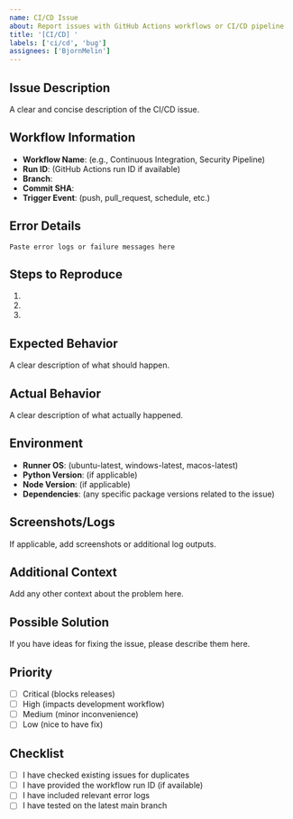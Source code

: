```yaml
---
name: CI/CD Issue
about: Report issues with GitHub Actions workflows or CI/CD pipeline
title: '[CI/CD] '
labels: ['ci/cd', 'bug']
assignees: ['BjornMelin']
---
```


## Issue Description
A clear and concise description of the CI/CD issue.

## Workflow Information
- **Workflow Name**: (e.g., Continuous Integration, Security Pipeline)
- **Run ID**: (GitHub Actions run ID if available)
- **Branch**:
- **Commit SHA**:
- **Trigger Event**: (push, pull_request, schedule, etc.)

## Error Details
```
Paste error logs or failure messages here
```

## Steps to Reproduce
1.
2.
3.

## Expected Behavior
A clear description of what should happen.

## Actual Behavior
A clear description of what actually happened.

## Environment
- **Runner OS**: (ubuntu-latest, windows-latest, macos-latest)
- **Python Version**: (if applicable)
- **Node Version**: (if applicable)
- **Dependencies**: (any specific package versions related to the issue)

## Screenshots/Logs
If applicable, add screenshots or additional log outputs.

## Additional Context
Add any other context about the problem here.

## Possible Solution
If you have ideas for fixing the issue, please describe them here.

## Priority
- [ ] Critical (blocks releases)
- [ ] High (impacts development workflow)
- [ ] Medium (minor inconvenience)
- [ ] Low (nice to have fix)

## Checklist
- [ ] I have checked existing issues for duplicates
- [ ] I have provided the workflow run ID (if available)
- [ ] I have included relevant error logs
- [ ] I have tested on the latest main branch